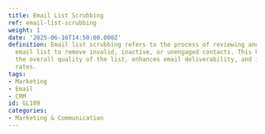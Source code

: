 ```yaml
---
title: Email List Scrubbing
ref: email-list-scrubbing
weight: 1
date: '2025-06-16T14:50:00.000Z'
definition: Email list scrubbing refers to the process of reviewing and cleaning an
  email list to remove invalid, inactive, or unengaged contacts. This helps improve
  the overall quality of the list, enhances email deliverability, and increases engagement
  rates.
tags:
- Marketing
- Email
- CRM
id: GL109
categories:
- Marketing & Communication
---
```


